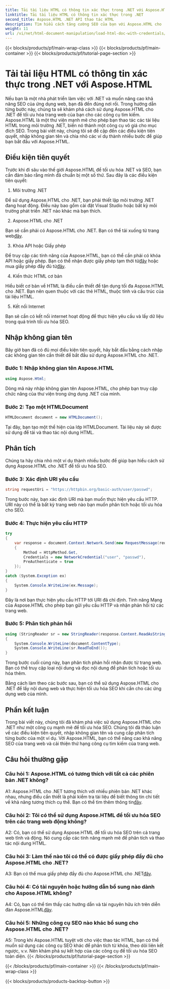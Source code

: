 ```yaml
---
title: Tải tài liệu HTML có thông tin xác thực trong .NET với Aspose.HTML
linktitle: Tải tài liệu HTML có thông tin xác thực trong .NET
second_title: Aspose.HTML .NET API thao tác HTML
description: Tìm hiểu cách tăng cường SEO của bạn với Aspose.HTML cho .NET. Tăng thứ hạng, phân tích nội dung web và tối ưu hóa cho công cụ tìm kiếm.
weight: 11
url: /vi/net/html-document-manipulation/load-html-doc-with-credentials/
---
```


{{< blocks/products/pf/main-wrap-class >}}
{{< blocks/products/pf/main-container >}}
{{< blocks/products/pf/tutorial-page-section >}}

# Tải tài liệu HTML có thông tin xác thực trong .NET với Aspose.HTML


Nếu bạn là một nhà phát triển làm việc với .NET và muốn nâng cao khả năng SEO của ứng dụng web, bạn đã đến đúng nơi rồi. Trong hướng dẫn từng bước này, chúng ta sẽ khám phá cách sử dụng Aspose.HTML cho .NET để tối ưu hóa trang web của bạn cho các công cụ tìm kiếm. Aspose.HTML là một thư viện mạnh mẽ cho phép bạn thao tác các tài liệu HTML trong môi trường .NET, biến nó thành một công cụ vô giá cho mục đích SEO. Trong bài viết này, chúng tôi sẽ đề cập đến các điều kiện tiên quyết, nhập không gian tên và chia nhỏ các ví dụ thành nhiều bước để giúp bạn bắt đầu với Aspose.HTML.

## Điều kiện tiên quyết

Trước khi đi sâu vào thế giới Aspose.HTML để tối ưu hóa .NET và SEO, bạn cần đảm bảo rằng mình đã chuẩn bị một số thứ. Sau đây là các điều kiện tiên quyết:

1. Môi trường .NET

Để sử dụng Aspose.HTML cho .NET, bạn phải thiết lập môi trường .NET đang hoạt động. Điều này bao gồm cài đặt Visual Studio hoặc bất kỳ môi trường phát triển .NET nào khác mà bạn thích.

2. Aspose.HTML cho .NET

Bạn sẽ cần phải có Aspose.HTML cho .NET. Bạn có thể tải xuống từ trang web[đây](https://releases.aspose.com/html/net/). 

3. Khóa API hoặc Giấy phép

 Để truy cập các tính năng của Aspose.HTML, bạn có thể cần phải có khóa API hoặc giấy phép. Bạn có thể nhận được giấy phép tạm thời từ[đây](https://purchase.aspose.com/temporary-license/) hoặc mua giấy phép đầy đủ từ[đây](https://purchase.aspose.com/buy).

4. Kiến thức HTML cơ bản

Hiểu biết cơ bản về HTML là điều cần thiết để tận dụng tối đa Aspose.HTML cho .NET. Bạn nên quen thuộc với các thẻ HTML, thuộc tính và cấu trúc của tài liệu HTML.

5. Kết nối Internet

Bạn sẽ cần có kết nối internet hoạt động để thực hiện yêu cầu và lấy dữ liệu trong quá trình tối ưu hóa SEO.

## Nhập không gian tên

Bây giờ bạn đã có đủ mọi điều kiện tiên quyết, hãy bắt đầu bằng cách nhập các không gian tên cần thiết để bắt đầu sử dụng Aspose.HTML cho .NET.

### Bước 1: Nhập không gian tên Aspose.HTML

```csharp
using Aspose.Html;
```

Dòng mã này nhập không gian tên Aspose.HTML, cho phép bạn truy cập chức năng của thư viện trong ứng dụng .NET của mình.

### Bước 2: Tạo một HTMLDocument

```csharp
HTMLDocument document = new HTMLDocument();
```

Tại đây, bạn tạo một thể hiện của lớp HTMLDocument. Tài liệu này sẽ được sử dụng để tải và thao tác nội dung HTML.

## Phân tích

Chúng ta hãy chia nhỏ một ví dụ thành nhiều bước để giúp bạn hiểu cách sử dụng Aspose.HTML cho .NET để tối ưu hóa SEO.

### Bước 3: Xác định URI yêu cầu

```csharp
string requestUri = "https://httpbin.org/basic-auth/user/passwd";
```

Trong bước này, bạn xác định URI mà bạn muốn thực hiện yêu cầu HTTP. URI này có thể là bất kỳ trang web nào bạn muốn phân tích hoặc tối ưu hóa cho SEO.

### Bước 4: Thực hiện yêu cầu HTTP

```csharp
try
{
    var response = document.Context.Network.Send(new RequestMessage(requestUri)
    {
        Method = HttpMethod.Get,
        Credentials = new NetworkCredential("user", "passwd"),
        PreAuthenticate = true
    });
}
catch (System.Exception ex)
{
    System.Console.WriteLine(ex.Message);
}
```

Đây là nơi bạn thực hiện yêu cầu HTTP tới URI đã chỉ định. Tính năng Mạng của Aspose.HTML cho phép bạn gửi yêu cầu HTTP và nhận phản hồi từ các trang web.

### Bước 5: Phân tích phản hồi

```csharp
using (StringReader sr = new StringReader(response.Content.ReadAsString()))
{
    System.Console.WriteLine(document.ContentType);
    System.Console.WriteLine(sr.ReadToEnd());
}
```

Trong bước cuối cùng này, bạn phân tích phản hồi nhận được từ trang web. Bạn có thể truy cập loại nội dung và đọc nội dung để phân tích hoặc tối ưu hóa thêm.

Bằng cách làm theo các bước sau, bạn có thể sử dụng Aspose.HTML cho .NET để lấy nội dung web và thực hiện tối ưu hóa SEO khi cần cho các ứng dụng web của mình.

## Phần kết luận

Trong bài viết này, chúng tôi đã khám phá việc sử dụng Aspose.HTML cho .NET như một công cụ mạnh mẽ để tối ưu hóa SEO. Chúng tôi đã thảo luận về các điều kiện tiên quyết, nhập không gian tên và cung cấp phân tích từng bước của một ví dụ. Với Aspose.HTML, bạn có thể nâng cao khả năng SEO của trang web và cải thiện thứ hạng công cụ tìm kiếm của trang web.

## Câu hỏi thường gặp

### Câu hỏi 1: Aspose.HTML có tương thích với tất cả các phiên bản .NET không?

 A1: Aspose.HTML cho .NET tương thích với nhiều phiên bản .NET khác nhau, nhưng điều cần thiết là phải kiểm tra tài liệu để biết thông tin chi tiết về khả năng tương thích cụ thể. Bạn có thể tìm thêm thông tin[đây](https://reference.aspose.com/html/net/).

### Câu hỏi 2: Tôi có thể sử dụng Aspose.HTML để tối ưu hóa SEO trên các trang web động không?

A2: Có, bạn có thể sử dụng Aspose.HTML để tối ưu hóa SEO trên cả trang web tĩnh và động. Nó cung cấp các tính năng mạnh mẽ để phân tích và thao tác nội dung HTML.

### Câu hỏi 3: Làm thế nào tôi có thể có được giấy phép đầy đủ cho Aspose.HTML cho .NET?

 A3: Bạn có thể mua giấy phép đầy đủ cho Aspose.HTML cho .NET[đây](https://purchase.aspose.com/buy).

### Câu hỏi 4: Có tài nguyên hoặc hướng dẫn bổ sung nào dành cho Aspose.HTML không?

 A4: Có, bạn có thể tìm thấy các hướng dẫn và tài nguyên hữu ích trên diễn đàn Aspose.HTML[đây](https://forum.aspose.com/).

### Câu hỏi 5: Những công cụ SEO nào khác bổ sung cho Aspose.HTML cho .NET?

A5: Trong khi Aspose.HTML tuyệt vời cho việc thao tác HTML, bạn có thể muốn sử dụng các công cụ SEO khác để phân tích từ khóa, theo dõi liên kết ngược, v.v. Nên khám phá sự kết hợp của các công cụ để tối ưu hóa SEO toàn diện.
{{< /blocks/products/pf/tutorial-page-section >}}

{{< /blocks/products/pf/main-container >}}
{{< /blocks/products/pf/main-wrap-class >}}

{{< blocks/products/products-backtop-button >}}
